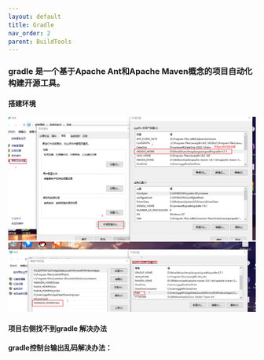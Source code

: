 ```yaml
---
layout: default
title: Gradle
nav_order: 2
parent: BuildTools
---
```


### gradle 是一个基于Apache Ant和Apache Maven概念的项目自动化构建开源工具。  

#### 搭建环境
![搭建环境第123步](../Assets/images/gradle配置123.png)
![搭建环境第4步](../Assets/images/gradle配置4.png)
#### 项目右侧找不到gradle 解决办法


#### gradle控制台输出乱码解决办法：

